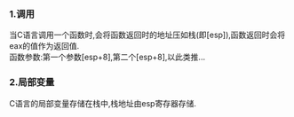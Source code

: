 ### 1.调用
当C语言调用一个函数时,会将函数返回时的地址压如栈(即[esp]),函数返回时会将eax的值作为返回值.  
函数参数:第一个参数[esp+8],第二个[esp+8],以此类推... 
### 2.局部变量
C语言的局部变量存储在栈中,栈地址由esp寄存器存储.